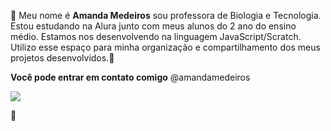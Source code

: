 
🖤 Meu nome é **Amanda Medeiros** sou professora de Biologia e Tecnologia. Estou estudando na Alura junto com meus alunos do 2 ano do ensino médio. Estamos nos desenvolvendo na linguagem JavaScript/Scratch. Utilizo esse espaço para minha organização e compartilhamento dos meus projetos desenvolvidos.🖤

**Você pode entrar em contato comigo**
@amandamedeiros

![](https://media1.tenor.com/m/LONk-FGS7KwAAAAC/amoeba-sisters.gif)

🖤
